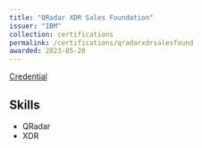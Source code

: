 ```yaml
---
title: "QRadar XDR Sales Foundation"
issuer: "IBM"
collection: certifications
permalink: /certifications/qradarxdrsalesfound
awarded: 2023-05-20
---
```


[Credential](https://www.credly.com/badges/89d9a928-46d5-49d7-bce6-a8a03f2d4df7/linked_in_profile)

## Skills

* QRadar
* XDR
